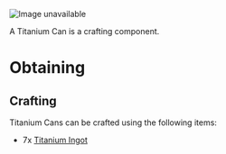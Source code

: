 ![Image unavailable](https://i.imgur.com/DuwYQMG.png)

A Titanium Can is a crafting component.

# Obtaining

## Crafting

Titanium Cans can be crafted using the following items:

* 7x [Titanium Ingot](Titanium-Ingot)